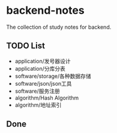 # backend-notes
The collection of study notes for backend.



## TODO List

* application/发号器设计
* application/分库分表
* software/storage/各种数据存储
* software/json/json工具
* software/服务注册
* algorithm/Hash Algorithm
* algorithm/地址索引



## Done

